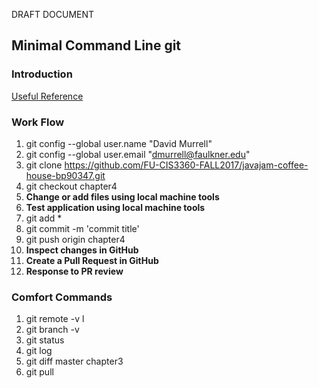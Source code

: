 DRAFT DOCUMENT
## Minimal Command Line git
### Introduction
[Useful Reference](https://github.com/GarageGames/Torque2D/wiki/Cloning-the-repo-and-working-with-Git) 

### Work Flow

1. git config --global user.name "David Murrell" 
1. git config --global user.email "dmurrell@faulkner.edu" 
1. git clone https://github.com/FU-CIS3360-FALL2017/javajam-coffee-house-bp90347.git  
1. git checkout chapter4  
1. **Change or add files using local machine tools**  
1. **Test application using local machine tools**
1. git add *  
1. git commit -m 'commit title'  
1. git push origin chapter4
1. **Inspect changes in GitHub**
1. **Create a Pull Request in GitHub**
1. **Response to PR review**

### Comfort Commands

1. git remote -v l
1. git branch -v 
1. git status
1. git log
1. git diff master chapter3
1. git pull

